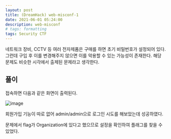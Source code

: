 ```yaml
---
layout: post
title: (DreamHack) web-misconf-1
date: 2021-06-01 05:24:00
description: web-misconf
# tags: formatting
tags: Security CTF
---
```


네트워크 장비, CCTV 등 여러 전자제품은 구매를 하면 초기 비밀번호가 설정되어 있다. 그런데 구입 후 이를 변경해주지 않으면 이를 악용할 수 있는 가능성이 존재한다. 해당 문제도 비슷한 시각에서 출제된 문제라고 생각한다.

## 풀이

접속하면 다음과 같은 화면이 출력된다.

![image](https://user-images.githubusercontent.com/24788751/120296923-91996700-c303-11eb-8b0b-61b4b4fb4fd8.png)

회원가입 기능이 따로 없어 admin/admin으로 로그인 시도를 해보았는데 성공하였다.

문제에서 flag가 Organization에 있다고 했으므로 설정을 확인하여 플래그를 찾을 수 있었다.